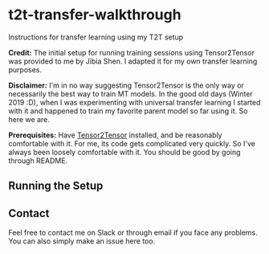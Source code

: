 # t2t-transfer-walkthrough
Instructions for transfer learning using my T2T setup

**Credit:** The initial setup for running training sessions using Tensor2Tensor was provided to me by Jibia Shen. I adapted it for my own transfer learning purposes.

**Disclaimer:** I'm in no way suggesting Tensor2Tensor is the only way or necessarily the best way to train MT models. In the good old days (Winter 2019 :D), when I was experimenting with universal transfer learning I started with it and happened to train my favorite parent model so far using it. So here we are. 

**Prerequisites:** Have [Tensor2Tensor](https://github.com/tensorflow/tensor2tensor) installed, and be reasonably comfortable with it. For me, its code gets complicated very quickly. So I've always been loosely comfortable with it. You should be good by going through README.

## Running the Setup


## Contact
Feel free to contact me on Slack or through email if you face any problems. You can also simply make an issue here too.
